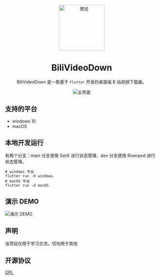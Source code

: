 <div align="center">
    <img src="./docs/app_icon.png" alt="预览" style="width: 150px; height: 150px;"/>

<h1 align="center">BiliVideoDown</h1>

BiliVideoDown 是一款基于 `Flutter` 开发的桌面端 B 站视频下载器。

![主界面](./docs/product.png)

</div>

## 支持的平台

- windows 10
- macOS

## 本地开发运行
有两个分支：main 分支使用 GetX 进行状态管理，dev 分支使用 Riverpod 进行状态管理。
```
# windows 平台
flutter run -d windows
# macOS 平台
flutter run -d macOS
```

## 演示 DEMO

![演示 DEMO](./docs/product.gif)

## 声明

该项目仅用于学习交流，切勿用于其他

## 开源协议

[GPL](https://opensource.org/license/gpl-3-0)
